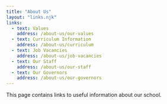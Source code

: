 ```yaml
---
title: "About Us"
layout: "links.njk"
links:
  - text: Values
    address: /about-us/our-values
  - text: Curriculum Information
    address: /about-us/curriculum
  - text: Job Vacancies
    address: /about-us/job-vacancies
  - text: Our Staff
    address: /about-us/our-staff
  - text: Our Governors
    address: /about-us/our-governors
---
```


This page contains links to useful information about our school.
